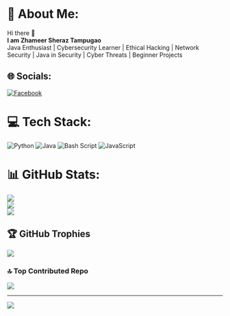 # 💫 About Me:

Hi there 👋  
**I am Zhameer Sheraz Tampugao**  
Java Enthusiast | Cybersecurity Learner | Ethical Hacking | Network Security | Java in Security | Cyber Threats | Beginner Projects


## 🌐 Socials:
[![Facebook](https://img.shields.io/badge/Facebook-%231877F2.svg?logo=Facebook&logoColor=white)](https://facebook.com/https://www.facebook.com/ZhameerSherazTampugao/) 

# 💻 Tech Stack:
![Python](https://img.shields.io/badge/python-3670A0?style=for-the-badge&logo=python&logoColor=ffdd54) ![Java](https://img.shields.io/badge/java-%23ED8B00.svg?style=for-the-badge&logo=openjdk&logoColor=white) ![Bash Script](https://img.shields.io/badge/bash_script-%23121011.svg?style=for-the-badge&logo=gnu-bash&logoColor=white) ![JavaScript](https://img.shields.io/badge/javascript-%23323330.svg?style=for-the-badge&logo=javascript&logoColor=%23F7DF1E)
# 📊 GitHub Stats:
![](https://github-readme-stats.vercel.app/api?username=zhameersheraz&theme=dark&hide_border=false&include_all_commits=false&count_private=false)<br/>
![](https://nirzak-streak-stats.vercel.app/?user=zhameersheraz&theme=dark&hide_border=false)<br/>
![](https://github-readme-stats.vercel.app/api/top-langs/?username=zhameersheraz&theme=dark&hide_border=false&include_all_commits=false&count_private=false&layout=compact)

## 🏆 GitHub Trophies
![](https://github-profile-trophy.vercel.app/?username=zhameersheraz&theme=radical&no-frame=false&no-bg=true&margin-w=4)

### 🔝 Top Contributed Repo
![](https://github-contributor-stats.vercel.app/api?username=zhameersheraz&limit=5&theme=dark&combine_all_yearly_contributions=true)

---
[![](https://visitcount.itsvg.in/api?id=zhameersheraz&icon=0&color=0)](https://visitcount.itsvg.in)

<!-- Proudly created with GPRM ( https://gprm.itsvg.in ) -->
